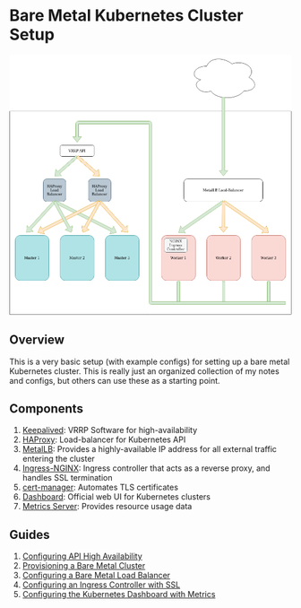 # Bare Metal Kubernetes Cluster Setup
![alt text](src/Bare-Metal-Kube.png)

## Overview
This is a very basic setup (with example configs) for setting up a bare metal Kubernetes cluster. This is really just an organized collection of my notes and configs, but others can use these as a starting point. 

## Components
1. [Keepalived](https://www.keepalived.org/): VRRP Software for high-availability
2. [HAProxy](https://www.haproxy.org/): Load-balancer for Kubernetes API
3. [MetalLB](https://metallb.universe.tf/): Provides a highly-available IP address for all external traffic entering the cluster
4. [Ingress-NGINX](https://kubernetes.github.io/ingress-nginx/): Ingress controller that acts as a reverse proxy, and handles SSL termination
5. [cert-manager](https://cert-manager.io/): Automates TLS certificates
6. [Dashboard](https://github.com/kubernetes/dashboard): Official web UI for Kubernetes clusters
7. [Metrics Server](https://github.com/kubernetes-sigs/metrics-server): Provides resource usage data

## Guides
1. [Configuring API High Availability](HA-API)
2. [Provisioning a Bare Metal Cluster](Bare-Metal-Provision)
3. [Configuring a Bare Metal Load Balancer](MetalLB)
4. [Configuring an Ingress Controller with SSL](NGINX-ingress)
5. [Configuring the Kubernetes Dashboard with Metrics](Dashboard)
